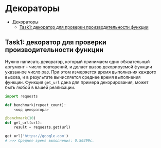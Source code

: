 # Декораторы

- [Декораторы](#декораторы)
  - [Task1: декоратор для проверки производительности функции](#task1-декоратор-для-проверки-производительности-функции)

## Task1: декоратор для проверки производительности функции

Нужно написать декоратор, который принимаем один обязательный аргумент - число повторений, и делает вызов декорируемой функции указанное число раз. При этом измеряется время выполнения каждого вызова, и в результате вычисляется среднее время выполнения функции. Функция `get_url` дана для примера декорирования, может быть любой в вашей реализации.

```python
import requests

def benchmark(repeat_count):
    <код декоратора>

@benchmark(10)
def get_url(url):
    result = requests.get(url)

get_url('https://google.com')
# >>> Среднее время выполнения: 0.50399с.
```
